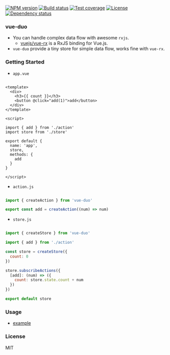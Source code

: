 
[![NPM version][npm-img]][npm-url]
[![Build status][travis-img]][travis-url]
[![Test coverage][coveralls-img]][coveralls-url]
[![License][license-img]][license-url]
[![Dependency status][david-img]][david-url]

### vue-duo

* You can handle complex data flow with awesome `rxjs`.
  - [vuejs/vue-rx](https://github.com/vuejs/vue-rx) is a RxJS binding for Vue.js.
* `vue-duo` provide a tiny store for simple data flow, works fine with `vue-rx`.

### Getting Started

* `app.vue`

```vue

<template>
  <div>
    <h3>{{ count }}</h3>
    <button @click="add(1)">add</button>
  </div>
</template>

<script>

import { add } from './action'
import store from './store'

export default {
  name: 'app',
  store,
  methods: {
    add
  }
}

</script>

```

* `action.js`

```js

import { createAction } from 'vue-duo'

export const add = createAction((num) => num)

```

* `store.js`

```js

import { createStore } from 'vue-duo'

import { add } from './action'

const store = createStore({
  count: 0
})

store.subscribeActions({
  [add]: (num) => ({
    count: store.state.count + num
  })
})

export default store

```

### Usage

* [example](example)

### License
MIT

[npm-img]: https://img.shields.io/npm/v/vue-duo.svg?style=flat-square
[npm-url]: https://npmjs.org/package/vue-duo
[travis-img]: https://img.shields.io/travis/haoxins/vue-duo.svg?style=flat-square
[travis-url]: https://travis-ci.org/haoxins/vue-duo
[coveralls-img]: https://img.shields.io/coveralls/haoxins/vue-duo.svg?style=flat-square
[coveralls-url]: https://coveralls.io/r/haoxins/vue-duo?branch=master
[license-img]: http://img.shields.io/badge/license-MIT-green.svg?style=flat-square
[license-url]: http://opensource.org/licenses/MIT
[david-img]: https://img.shields.io/david/haoxins/vue-duo.svg?style=flat-square
[david-url]: https://david-dm.org/haoxins/vue-duo
